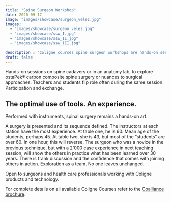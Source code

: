 ```yaml
---
title: "Spine Surgeon Workshop"
date: 2020-09-17
image: "images/showcase/surgeon_velez.jpg"
images: 
  - "images/showcase/surgeon_velez.jpg"
  - "images/showcase/ssw_I.jpg"
  - "images/showcase/ssw_II.jpg"
  - "images/showcase/ssw_III.jpg"
  
description : "Coligne courses spine surgeon workshops are hands-on sessions to explore ostaPek® carbon composite nuances during surgical treatment."
draft: false
---
```


Hands-on sessions on spine cadavers or in an anatomy lab, to explore ostaPek® carbon composite spine surgery or nuances to surgical approaches. 
Teachers and students flip role often during the same session. Participation and exchange.

<!--more-->

## The optimal use of tools. An experience.

Performed with instruments, spinal surgery remains a hands-on
art.

A surgery is presented and its sequence defined. The instructors
at each station have the most experience. At table one,
he is 60. Mean age of the students, perhaps 45. At table two,
she is 43, but most of the “students” are over 60. In one
hour, this will reverse. The surgeon who was a novice in the
previous technique, but with a 2'000 case experience in next
teaching session, will show the others in practice what has
been learned over 30 years. There is frank discussion and the
confidence that comes with joining others in action. Exploration
as a team. No one leaves unchanged.

Open to surgeons and health care
professionals working with Coligne products and technology.

For complete details on all available Coligne Courses refer to the [Coalliance brochure](https://saps2412.github.io/courses/coligne_coalliance_brochure.pdf).